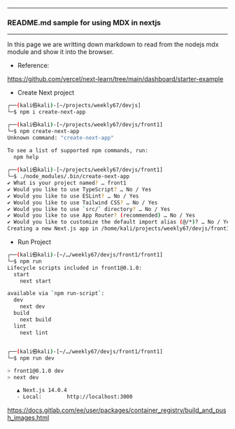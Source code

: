 
---

### README.md sample for using MDX in nextjs

---

In this page we are writting down markdown to read from the nodejs mdx module and show it into the browser.

- Reference: 

https://github.com/vercel/next-learn/tree/main/dashboard/starter-example

- Create Next project

```sh
┌──(kali㉿kali)-[~/projects/weekly67/devjs]
└─$ npm i create-next-app
```

```sh
┌──(kali㉿kali)-[~/projects/weekly67/devjs/front1]
└─$ npm create-next-app  
Unknown command: "create-next-app"

To see a list of supported npm commands, run:
  npm help
                                                                                                                                          
┌──(kali㉿kali)-[~/projects/weekly67/devjs/front1]
└─$ ./node_modules/.bin/create-next-app 
✔ What is your project named? … front1
✔ Would you like to use TypeScript? … No / Yes
✔ Would you like to use ESLint? … No / Yes
✔ Would you like to use Tailwind CSS? … No / Yes
✔ Would you like to use `src/` directory? … No / Yes
✔ Would you like to use App Router? (recommended) … No / Yes
✔ Would you like to customize the default import alias (@/*)? … No / Yes
Creating a new Next.js app in /home/kali/projects/weekly67/devjs/front1/front1.
```

- Run Project

```sh
┌──(kali㉿kali)-[~/…/weekly67/devjs/front1/front1]
└─$ npm run            
Lifecycle scripts included in front1@0.1.0:
  start
    next start

available via `npm run-script`:
  dev
    next dev
  build
    next build
  lint
    next lint

                                                                                                                                          
┌──(kali㉿kali)-[~/…/weekly67/devjs/front1/front1]
└─$ npm run dev 

> front1@0.1.0 dev
> next dev

   ▲ Next.js 14.0.4
   - Local:        http://localhost:3000
```


https://docs.gitlab.com/ee/user/packages/container_registry/build_and_push_images.html
